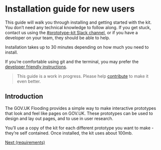 # Installation guide for new users

This guide will walk you through installing and getting started with the kit. You don’t need any technical knowledge to follow along. If you get stuck, contact us using the [#prototype-kit Slack channel](https://ukgovernmentdigital.slack.com/messages/C0647LW4R/), or if you have a developer on your team, they should be able to help.

Installation takes up to 30 minutes depending on how much you need to install.

If you’re comfortable using git and the terminal, you may prefer the [developer friendly instructions](developer-install-instructions).

> This guide is a work in progress. Please help [contribute](https://github.com/alphagov/govuk-prototype-kit/blob/master/CONTRIBUTING.md) to make it even better.

## Introduction

The GOV.UK Flooding provides a simple way to make interactive prototypes that look and feel like pages on GOV.UK. These prototypes can be used to design and lay out pages, and to use in user research.



You’ll use a copy of the kit for each different prototype you want to make - they’re self contained. Once installed, the kit uses about 100mb.

<a href="requirements.md" class="button">Next (requirements)</a>
